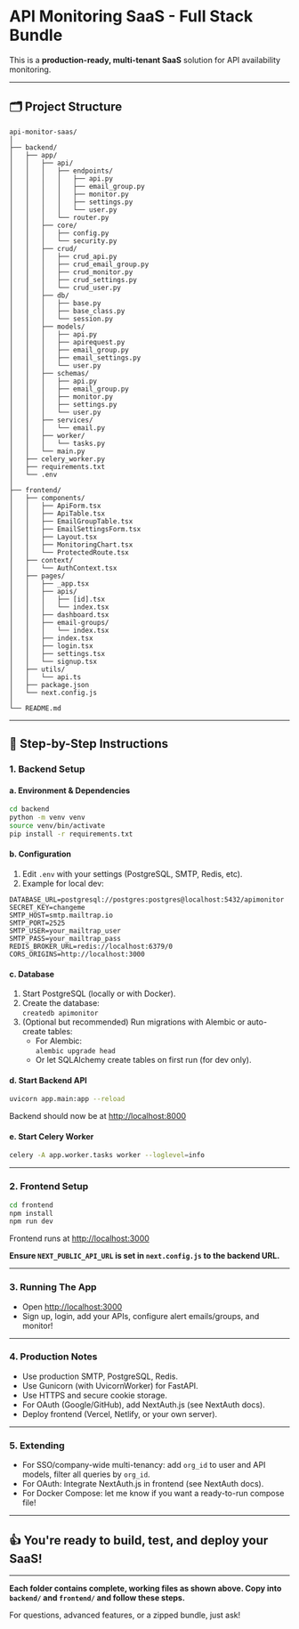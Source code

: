 # API Monitoring SaaS - Full Stack Bundle

This is a **production-ready, multi-tenant SaaS** solution for API availability monitoring.

---

## 🗂️ Project Structure

```
api-monitor-saas/
│
├── backend/
│   ├── app/
│   │   ├── api/
│   │   │   ├── endpoints/
│   │   │   │   ├── api.py
│   │   │   │   ├── email_group.py
│   │   │   │   ├── monitor.py
│   │   │   │   ├── settings.py
│   │   │   │   └── user.py
│   │   │   └── router.py
│   │   ├── core/
│   │   │   ├── config.py
│   │   │   └── security.py
│   │   ├── crud/
│   │   │   ├── crud_api.py
│   │   │   ├── crud_email_group.py
│   │   │   ├── crud_monitor.py
│   │   │   ├── crud_settings.py
│   │   │   └── crud_user.py
│   │   ├── db/
│   │   │   ├── base.py
│   │   │   ├── base_class.py
│   │   │   └── session.py
│   │   ├── models/
│   │   │   ├── api.py
│   │   │   ├── apirequest.py
│   │   │   ├── email_group.py
│   │   │   ├── email_settings.py
│   │   │   └── user.py
│   │   ├── schemas/
│   │   │   ├── api.py
│   │   │   ├── email_group.py
│   │   │   ├── monitor.py
│   │   │   ├── settings.py
│   │   │   └── user.py
│   │   ├── services/
│   │   │   └── email.py
│   │   ├── worker/
│   │   │   └── tasks.py
│   │   └── main.py
│   ├── celery_worker.py
│   ├── requirements.txt
│   └── .env
│
├── frontend/
│   ├── components/
│   │   ├── ApiForm.tsx
│   │   ├── ApiTable.tsx
│   │   ├── EmailGroupTable.tsx
│   │   ├── EmailSettingsForm.tsx
│   │   ├── Layout.tsx
│   │   ├── MonitoringChart.tsx
│   │   └── ProtectedRoute.tsx
│   ├── context/
│   │   └── AuthContext.tsx
│   ├── pages/
│   │   ├── _app.tsx
│   │   ├── apis/
│   │   │   ├── [id].tsx
│   │   │   └── index.tsx
│   │   ├── dashboard.tsx
│   │   ├── email-groups/
│   │   │   └── index.tsx
│   │   ├── index.tsx
│   │   ├── login.tsx
│   │   ├── settings.tsx
│   │   └── signup.tsx
│   ├── utils/
│   │   └── api.ts
│   ├── package.json
│   └── next.config.js
│
└── README.md
```

---

## 🚀 Step-by-Step Instructions

### 1. **Backend Setup**

#### a. Environment & Dependencies

```bash
cd backend
python -m venv venv
source venv/bin/activate
pip install -r requirements.txt
```

#### b. Configuration

1. Edit `.env` with your settings (PostgreSQL, SMTP, Redis, etc).
2. Example for local dev:

```
DATABASE_URL=postgresql://postgres:postgres@localhost:5432/apimonitor
SECRET_KEY=changeme
SMTP_HOST=smtp.mailtrap.io
SMTP_PORT=2525
SMTP_USER=your_mailtrap_user
SMTP_PASS=your_mailtrap_pass
REDIS_BROKER_URL=redis://localhost:6379/0
CORS_ORIGINS=http://localhost:3000
```

#### c. Database

1. Start PostgreSQL (locally or with Docker).
2. Create the database:  
   `createdb apimonitor`
3. (Optional but recommended) Run migrations with Alembic or auto-create tables:
   - For Alembic:  
     `alembic upgrade head`
   - Or let SQLAlchemy create tables on first run (for dev only).

#### d. Start Backend API

```bash
uvicorn app.main:app --reload
```

Backend should now be at [http://localhost:8000](http://localhost:8000)

#### e. Start Celery Worker

```bash
celery -A app.worker.tasks worker --loglevel=info
```

---

### 2. **Frontend Setup**

```bash
cd frontend
npm install
npm run dev
```

Frontend runs at [http://localhost:3000](http://localhost:3000)

**Ensure `NEXT_PUBLIC_API_URL` is set in `next.config.js` to the backend URL.**

---

### 3. **Running The App**

- Open [http://localhost:3000](http://localhost:3000)
- Sign up, login, add your APIs, configure alert emails/groups, and monitor!

---

### 4. **Production Notes**

- Use production SMTP, PostgreSQL, Redis.
- Use Gunicorn (with UvicornWorker) for FastAPI.
- Use HTTPS and secure cookie storage.
- For OAuth (Google/GitHub), add NextAuth.js (see NextAuth docs).
- Deploy frontend (Vercel, Netlify, or your own server).

---

### 5. **Extending**

- For SSO/company-wide multi-tenancy: add `org_id` to user and API models, filter all queries by `org_id`.
- For OAuth: Integrate NextAuth.js in frontend (see NextAuth docs).
- For Docker Compose: let me know if you want a ready-to-run compose file!

---

## 👍 You're ready to build, test, and deploy your SaaS!

---

**Each folder contains complete, working files as shown above. Copy into `backend/` and `frontend/` and follow these steps.**

For questions, advanced features, or a zipped bundle, just ask!